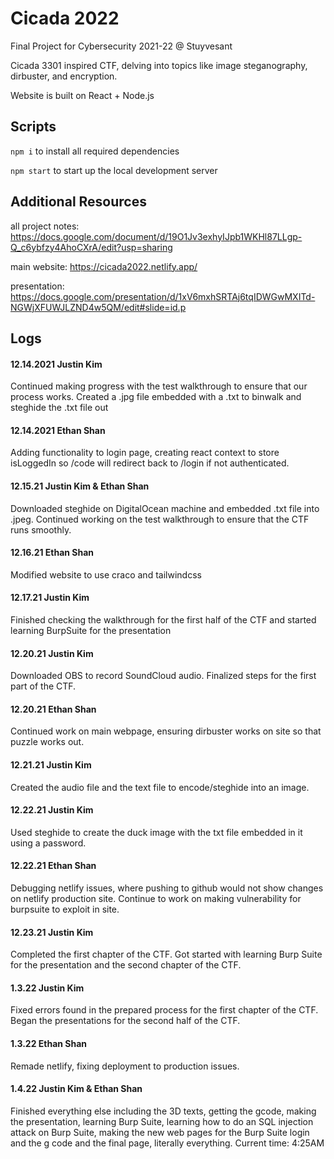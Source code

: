 # Cicada 2022
Final Project for Cybersecurity 2021-22 @ Stuyvesant

Cicada 3301 inspired CTF, delving into topics like image steganography, dirbuster, and encryption.

Website is built on React + Node.js
## Scripts
`npm i` to install all required dependencies

`npm start` to start up the local development server

## Additional Resources
all project notes:
https://docs.google.com/document/d/19O1Jv3exhyIJpb1WKHl87LLgp-Q_c6ybfzy4AhoCXrA/edit?usp=sharing

main website:
https://cicada2022.netlify.app/

presentation:
https://docs.google.com/presentation/d/1xV6mxhSRTAj6tqIDWGwMXITd-NGWjXFUWJLZND4w5QM/edit#slide=id.p


## Logs
#### 12.14.2021 Justin Kim
Continued making progress with the test walkthrough to ensure that our process works.
Created a .jpg file embedded with a .txt to binwalk and steghide the .txt file out

#### 12.14.2021 Ethan Shan
Adding functionality to login page, creating react context to store isLoggedIn so /code will redirect back to /login if not authenticated.

#### 12.15.21 Justin Kim & Ethan Shan
Downloaded steghide on DigitalOcean machine and embedded .txt file into .jpeg. Continued working on the test walkthrough to ensure that the CTF runs smoothly. 

#### 12.16.21 Ethan Shan
Modified website to use craco and tailwindcss

#### 12.17.21 Justin Kim
Finished checking the walkthrough for the first half of the CTF and started learning BurpSuite for the presentation

#### 12.20.21 Justin Kim
Downloaded OBS to record SoundCloud audio. Finalized steps for the first part of the CTF.

#### 12.20.21 Ethan Shan
Continued work on main webpage, ensuring dirbuster works on site so that puzzle works out.

#### 12.21.21 Justin Kim
Created the audio file and the text file to encode/steghide into an image.

#### 12.22.21 Justin Kim
Used steghide to create the duck image with the txt file embedded in it using a password. 

#### 12.22.21 Ethan Shan
Debugging netlify issues, where pushing to github would not show changes on netlify production site. Continue to work on making vulnerability for burpsuite to exploit in site.

#### 12.23.21 Justin Kim
Completed the first chapter of the CTF. Got started with learning Burp Suite for the presentation and the second chapter of the CTF.

#### 1.3.22 Justin Kim
Fixed errors found in the prepared process for the first chapter of the CTF. Began the presentations for the second half of the CTF. 

#### 1.3.22 Ethan Shan
Remade netlify, fixing deployment to production issues.

#### 1.4.22 Justin Kim & Ethan Shan
Finished everything else including the 3D texts, getting the gcode, making the presentation, learning Burp Suite, learning how to do an SQL injection attack on Burp Suite, making the new web pages for the Burp Suite login and the g code and the final page, literally everything. Current time: 4:25AM
